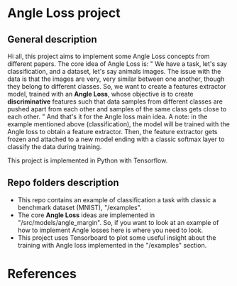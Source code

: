 # Angle Loss project

## General description

Hi all, this project aims to implement some Angle Loss concepts from different papers.
The core idea of Angle Loss is: 
"
We have a task, let's say classification, and a dataset, let's say animals images.
The issue with the data is that the images are very, very similar between one another, though they belong to different
classes. So, we want to create a features extractor model, trained with an **Angle Loss**, whose objective is to create 
**discriminative** features such that data samples from different classes are pushed apart from each other and samples of the same class
gets close to each other.
"
And that's it for the Angle loss main idea. A note: in the example mentioned above (classification), the model will be trained with the
Angle loss to obtain a feature extractor. Then, the feature extractor gets frozen and attached to a new model ending with a classic
softmax layer to classify the data during training.

This project is implemented in Python with Tensorflow.

## Repo folders description

- This repo contains an example of classification a task with classic a benchmark dataset (MNIST), "/examples".
- The core **Angle Loss** ideas are implemented in "/src/models/angle_margin". So, if you want to look at an example
of how to implement Angle losses here is where you need to look.
- This project uses Tensorboard to plot some useful insight about the training with Angle loss implemented
in the "/examples" section.

# References